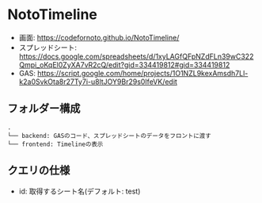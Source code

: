 # NotoTimeline

- 画面: https://codefornoto.github.io/NotoTimeline/  
- スプレッドシート: https://docs.google.com/spreadsheets/d/1xyLAGfQFpNZdFLn39wC322Qmpi_oKqEl0ZyXA7vR2cQ/edit?gid=334419812#gid=334419812  
- GAS: https://script.google.com/home/projects/1O1NZL9kexAmsdh7Ll-k2a0SvkOta8r27Ty7i-u8ltJOY9Br29s0IfeVK/edit

## フォルダー構成

```
.
└── backend: GASのコード、スプレッドシートのデータをフロントに渡す
└── frontend: Timelineの表示
```


## クエリの仕様

* id: 取得するシート名(デフォルト: test)
